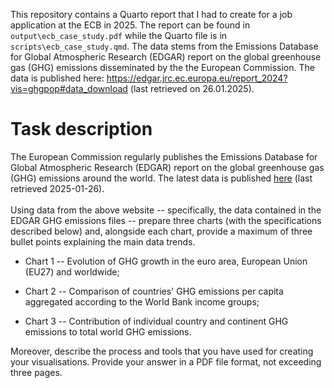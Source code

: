 This repository contains a Quarto report that I had to create for a job application at the ECB in 2025. The report can be found in `output\ecb_case_study.pdf` while the Quarto file is in `scripts\ecb_case_study.qmd`. The data stems from the Emissions Database for Global Atmospheric Research (EDGAR) report on the global greenhouse gas (GHG) emissions disseminated by the the European Commission. The data is published here: https://edgar.jrc.ec.europa.eu/report_2024?vis=ghgpop#data_download (last retrieved on 26.01.2025).

# Task description

The European Commission regularly publishes the Emissions Database for Global Atmospheric Research (EDGAR) report on the global greenhouse gas (GHG) emissions around the world. The latest data is published [here](https://edgar.jrc.ec.europa.eu/report_2024?vis=ghgpop#data_download) (last retrieved 2025-01-26).\
\
Using data from the above website -- specifically, the data contained in the EDGAR GHG emissions files -- prepare three charts (with the specifications described below) and, alongside each chart, provide a maximum of three bullet points explaining the main data trends.

-   Chart 1 -- Evolution of GHG growth in the euro area, European Union (EU27) and worldwide;

-   Chart 2 -- Comparison of countries' GHG emissions per capita aggregated according to the World Bank income groups;

-   Chart 3 -- Contribution of individual country and continent GHG emissions to total world GHG emissions.

Moreover, describe the process and tools that you have used for creating your visualisations. Provide your answer in a PDF file format, not exceeding three pages.
